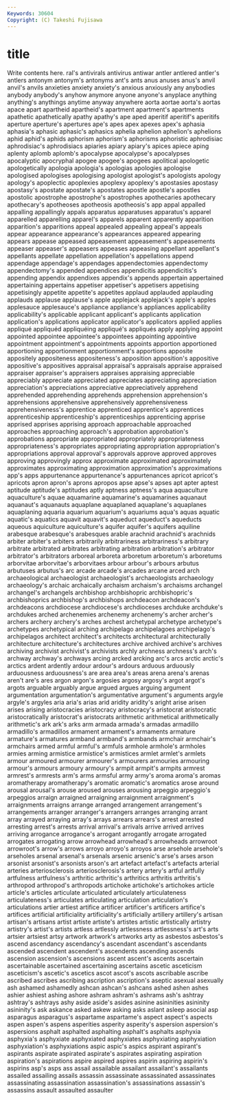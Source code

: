 ```yaml
---
Keywords: 30604 
Copyright: (C) Takeshi Fujisawa
---
```


# title

Write contents here.
ral's antivirals antivirus antiwar antler antlered
antler's antlers antonym antonym's antonyms ant's ants anus anuses anus's
anvil anvil's anvils anxieties anxiety anxiety's anxious anxiously any anybodies
anybody anybody's anyhow anymore anyone anyone's anyplace anything anything's anythings
anytime anyway anywhere aorta aortae aorta's aortas apace apart apartheid
apartheid's apartment apartment's apartments apathetic apathetically apathy apathy's ape aped
aperitif aperitif's aperitifs aperture aperture's apertures ape's apes apex apexes
apex's aphasia aphasia's aphasic aphasic's aphasics aphelia aphelion aphelion's aphelions
aphid aphid's aphids aphorism aphorism's aphorisms aphoristic aphrodisiac aphrodisiac's aphrodisiacs
apiaries apiary apiary's apices apiece aping aplenty aplomb aplomb's apocalypse
apocalypse's apocalypses apocalyptic apocryphal apogee apogee's apogees apolitical apologetic apologetically
apologia apologia's apologias apologies apologise apologised apologises apologising apologist apologist's
apologists apology apology's apoplectic apoplexies apoplexy apoplexy's apostasies apostasy apostasy's
apostate apostate's apostates apostle apostle's apostles apostolic apostrophe apostrophe's apostrophes
apothecaries apothecary apothecary's apotheoses apotheosis apotheosis's app appal appalled appalling
appallingly appals apparatus apparatuses apparatus's apparel apparelled apparelling apparel's apparels
apparent apparently apparition apparition's apparitions appeal appealed appealing appeal's appeals
appear appearance appearance's appearances appeared appearing appears appease appeased appeasement
appeasement's appeasements appeaser appeaser's appeasers appeases appeasing appellant appellant's appellants
appellate appellation appellation's appellations append appendage appendage's appendages appendectomies appendectomy
appendectomy's appended appendices appendicitis appendicitis's appending appendix appendixes appendix's appends
appertain appertained appertaining appertains appetiser appetiser's appetisers appetising appetisingly appetite
appetite's appetites applaud applauded applauding applauds applause applause's apple applejack
applejack's apple's apples applesauce applesauce's appliance appliance's appliances applicability applicability's
applicable applicant applicant's applicants application application's applications applicator applicator's applicators
applied applies appliqué appliquéd appliquéing appliqué's appliqués apply applying appoint
appointed appointee appointee's appointees appointing appointive appointment appointment's appointments appoints
apportion apportioned apportioning apportionment apportionment's apportions apposite appositely appositeness appositeness's
apposition apposition's appositive appositive's appositives appraisal appraisal's appraisals appraise appraised
appraiser appraiser's appraisers appraises appraising appreciable appreciably appreciate appreciated appreciates
appreciating appreciation appreciation's appreciations appreciative appreciatively apprehend apprehended apprehending apprehends
apprehension apprehension's apprehensions apprehensive apprehensively apprehensiveness apprehensiveness's apprentice apprenticed apprentice's
apprentices apprenticeship apprenticeship's apprenticeships apprenticing apprise apprised apprises apprising approach
approachable approached approaches approaching approach's approbation approbation's approbations appropriate appropriated
appropriately appropriateness appropriateness's appropriates appropriating appropriation appropriation's appropriations approval approval's
approvals approve approved approves approving approvingly approx approximate approximated approximately
approximates approximating approximation approximation's approximations app's apps appurtenance appurtenance's appurtenances
apricot apricot's apricots apron apron's aprons apropos apse apse's apses
apt apter aptest aptitude aptitude's aptitudes aptly aptness aptness's aqua
aquaculture aquaculture's aquae aquamarine aquamarine's aquamarines aquanaut aquanaut's aquanauts aquaplane
aquaplaned aquaplane's aquaplanes aquaplaning aquaria aquarium aquarium's aquariums aqua's aquas
aquatic aquatic's aquatics aquavit aquavit's aqueduct aqueduct's aqueducts aqueous aquiculture
aquiculture's aquifer aquifer's aquifers aquiline arabesque arabesque's arabesques arable arachnid
arachnid's arachnids arbiter arbiter's arbiters arbitrarily arbitrariness arbitrariness's arbitrary arbitrate
arbitrated arbitrates arbitrating arbitration arbitration's arbitrator arbitrator's arbitrators arboreal arboreta
arboretum arboretum's arboretums arborvitae arborvitae's arborvitaes arbour arbour's arbours arbutus
arbutuses arbutus's arc arcade arcade's arcades arcane arced arch archaeological
archaeologist archaeologist's archaeologists archaeology archaeology's archaic archaically archaism archaism's archaisms
archangel archangel's archangels archbishop archbishopric archbishopric's archbishoprics archbishop's archbishops archdeacon
archdeacon's archdeacons archdiocese archdiocese's archdioceses archduke archduke's archdukes arched archenemies
archenemy archenemy's archer archer's archers archery archery's arches archest archetypal
archetype archetype's archetypes archetypical arching archipelago archipelagoes archipelago's archipelagos architect
architect's architects architectural architecturally architecture architecture's architectures archive archived archive's
archives archiving archivist archivist's archivists archly archness archness's arch's archway
archway's archways arcing arcked arcking arc's arcs arctic arctic's arctics
ardent ardently ardour ardour's ardours arduous arduously arduousness arduousness's are
area area's areas arena arena's arenas aren't are's ares argon
argon's argosies argosy argosy's argot argot's argots arguable arguably argue
argued argues arguing argument argumentation argumentation's argumentative argument's arguments argyle
argyle's argyles aria aria's arias arid aridity aridity's aright arise
arisen arises arising aristocracies aristocracy aristocracy's aristocrat aristocratic aristocratically aristocrat's
aristocrats arithmetic arithmetical arithmetically arithmetic's ark ark's arks arm armada
armada's armadas armadillo armadillo's armadillos armament armament's armaments armature armature's
armatures armband armband's armbands armchair armchair's armchairs armed armful armful's
armfuls armhole armhole's armholes armies arming armistice armistice's armistices armlet
armlet's armlets armour armoured armourer armourer's armourers armouries armouring armour's
armours armoury armoury's armpit armpit's armpits armrest armrest's armrests arm's
arms armsful army army's aroma aroma's aromas aromatherapy aromatherapy's aromatic
aromatic's aromatics arose around arousal arousal's arouse aroused arouses arousing
arpeggio arpeggio's arpeggios arraign arraigned arraigning arraignment arraignment's arraignments arraigns
arrange arranged arrangement arrangement's arrangements arranger arranger's arrangers arranges arranging
arrant array arrayed arraying array's arrays arrears arrears's arrest arrested
arresting arrest's arrests arrival arrival's arrivals arrive arrived arrives arriving
arrogance arrogance's arrogant arrogantly arrogate arrogated arrogates arrogating arrow arrowhead
arrowhead's arrowheads arrowroot arrowroot's arrow's arrows arroyo arroyo's arroyos arse
arsehole arsehole's arseholes arsenal arsenal's arsenals arsenic arsenic's arse's arses
arson arsonist arsonist's arsonists arson's art artefact artefact's artefacts arterial
arteries arteriosclerosis arteriosclerosis's artery artery's artful artfully artfulness artfulness's arthritic
arthritic's arthritics arthritis arthritis's arthropod arthropod's arthropods artichoke artichoke's artichokes
article article's articles articulate articulated articulately articulateness articulateness's articulates articulating
articulation articulation's articulations artier artiest artifice artificer artificer's artificers artifice's
artifices artificial artificiality artificiality's artificially artillery artillery's artisan artisan's artisans
artist artiste artiste's artistes artistic artistically artistry artistry's artist's artists
artless artlessly artlessness artlessness's art's arts artsier artsiest artsy artwork
artwork's artworks arty as asbestos asbestos's ascend ascendancy ascendancy's ascendant
ascendant's ascendants ascended ascendent ascendent's ascendents ascending ascends ascension ascension's
ascensions ascent ascent's ascents ascertain ascertainable ascertained ascertaining ascertains ascetic
asceticism asceticism's ascetic's ascetics ascot ascot's ascots ascribable ascribe ascribed
ascribes ascribing ascription ascription's aseptic asexual asexually ash ashamed ashamedly
ashcan ashcan's ashcans ashed ashen ashes ashier ashiest ashing ashore
ashram ashram's ashrams ash's ashtray ashtray's ashtrays ashy aside aside's
asides asinine asininities asininity asininity's ask askance asked askew asking
asks aslant asleep asocial asp asparagus asparagus's aspartame aspartame's aspect
aspect's aspects aspen aspen's aspens asperities asperity asperity's aspersion aspersion's
aspersions asphalt asphalted asphalting asphalt's asphalts asphyxia asphyxia's asphyxiate asphyxiated
asphyxiates asphyxiating asphyxiation asphyxiation's asphyxiations aspic aspic's aspics aspirant aspirant's
aspirants aspirate aspirated aspirate's aspirates aspirating aspiration aspiration's aspirations aspire
aspired aspires aspirin aspiring aspirin's aspirins asp's asps ass assail
assailable assailant assailant's assailants assailed assailing assails assassin assassinate assassinated
assassinates assassinating assassination assassination's assassinations assassin's assassins assault assaulted assaulter
